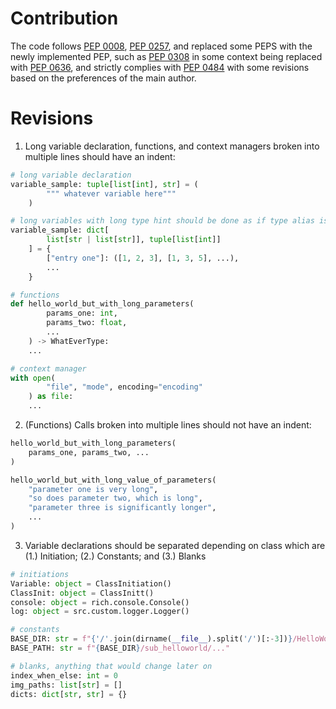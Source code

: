 # Contribution

The code follows [PEP 0008](https://peps.python.org/pep-0008/), [PEP 0257](https://peps.python.org/pep-0257/), and replaced some PEPS with the newly implemented PEP, such as [PEP 0308](https://peps.python.org/pep-0308/) in some context being replaced with [PEP 0636](https://peps.python.org/pep-0636/), and strictly complies with [PEP 0484](https://peps.python.org/pep-0484/) with some revisions based on the preferences of the main author.

# Revisions

1. Long variable declaration, functions, and context managers broken into multiple lines should have an indent:

```python
# long variable declaration
variable_sample: tuple[list[int], str] = (
        """ whatever variable here"""
    )

# long variables with long type hint should be done as if type alias is not an option
variable_sample: dict[
        list[str | list[str]], tuple[list[int]]
    ] = {
        ["entry one"]: ([1, 2, 3], [1, 3, 5], ...),
        ...
    }

# functions
def hello_world_but_with_long_parameters(
        params_one: int,
        params_two: float,
        ...
    ) -> WhatEverType:
    ...

# context manager
with open(
        "file", "mode", encoding="encoding"
    ) as file:
    ...
```

2. (Functions) Calls broken into multiple lines should not have an indent:

```python
hello_world_but_with_long_parameters(
    params_one, params_two, ...
)

hello_world_but_with_long_value_of_parameters(
    "parameter one is very long",
    "so does parameter two, which is long",
    "parameter three is significantly longer",
    ...
)
```

3. Variable declarations should be separated depending on class which are (1.) Initiation; (2.) Constants; and (3.) Blanks

```python
# initiations
Variable: object = ClassInitiation()
ClassInit: object = ClassInitt()
console: object = rich.console.Console()
log: object = src.custom.logger.Logger()

# constants
BASE_DIR: str = f"{'/'.join(dirname(__file__).split('/')[:-3])}/HelloWorld"
BASE_PATH: str = f"{BASE_DIR}/sub_helloworld/..."

# blanks, anything that would change later on
index_when_else: int = 0
img_paths: list[str] = []
dicts: dict[str, str] = {}
```
